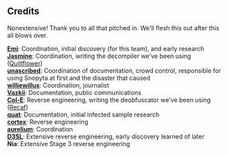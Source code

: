 ## Credits
Nonextensive! Thank you to all that pitched in. We'll flesh this out after this all blows over.

[**Emi**](https://github.com/emilyploszaj/): Coordination, initial discovery (for this team), and early research  
[**Jasmine**](https://github.com/jaskarth/): Coordination, writing the decompiler we've been using ([Quiltflower](https://github.com/QuiltMC/quiltflower/))  
[**unascribed**](https://github.com/unascribed/): Coordination of documentation, crowd control, responsible for using Snopyta at first and the disaster that caused  
[**williewillus**](https://github.com/williewillus/): Coordination, journalist  
[**Vazkii**](https://github.com/vazkii/): Documentation, public communications  
[**Col-E**](https://github.com/Col-E/): Reverse engineering, writing the deobfuscator we've been using ([Recaf](https://www.coley.software/Recaf/))  
[**quat**](https://github.com/quat1024/): Documentation, initial infected sample research  
[**cortex**](https://github.com/mcrcortex/): Reverse engineering  
[**aurelium**](https://github.com/autumnaurelium/): Coordination  
[**D3SL**](https://github.com/D3SL/): Extensive reverse engineering, early discovery learned of later  
**Nia**: Extensive Stage 3 reverse engineering  